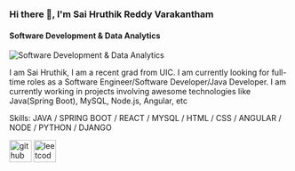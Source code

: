 ### Hi there 👋, I'm Sai Hruthik Reddy Varakantham
#### Software Development & Data Analytics
![Software Development & Data Analytics](https://pbs.twimg.com/profile_banners/1694555316245991424/1695341797/1500x500)

I am Sai Hruthik, I am a recent grad from UIC. I am currently looking for full-time roles as a Software Engineer/Software Developer/Java Developer. I am currently working in projects involving awesome technologies like Java(Spring Boot), MySQL, Node.js, Angular, etc

Skills: JAVA / SPRING BOOT / REACT / MYSQL / HTML / CSS / ANGULAR / NODE / PYTHON / DJANGO

[<img src='https://cdn.jsdelivr.net/npm/simple-icons@3.0.1/icons/github.svg' alt='github' height='40'>](https://github.com/VarakanthamSaiHruthikReddy975)  [<img src='https://cdn.jsdelivr.net/npm/simple-icons@3.0.1/icons/leetcode.svg' alt='leetcode' height='40'>](https://leetcode.com/vshrwick/) 






